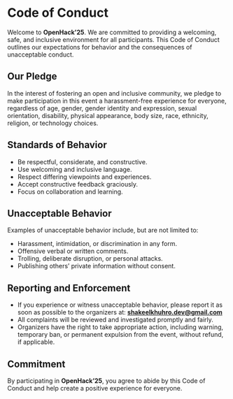 # Code of Conduct

Welcome to **OpenHack’25**. We are committed to providing a welcoming, safe, and inclusive environment for all participants. This Code of Conduct outlines our expectations for behavior and the consequences of unacceptable conduct.

## Our Pledge
In the interest of fostering an open and inclusive community, we pledge to make participation in this event a harassment-free experience for everyone, regardless of age, gender, gender identity and expression, sexual orientation, disability, physical appearance, body size, race, ethnicity, religion, or technology choices.

## Standards of Behavior
- Be respectful, considerate, and constructive.
- Use welcoming and inclusive language.
- Respect differing viewpoints and experiences.
- Accept constructive feedback graciously.
- Focus on collaboration and learning.

## Unacceptable Behavior
Examples of unacceptable behavior include, but are not limited to:
- Harassment, intimidation, or discrimination in any form.
- Offensive verbal or written comments.
- Trolling, deliberate disruption, or personal attacks.
- Publishing others’ private information without consent.

## Reporting and Enforcement
- If you experience or witness unacceptable behavior, please report it as soon as possible to the organizers at: **shakeelkhuhro.dev@gmail.com**
- All complaints will be reviewed and investigated promptly and fairly.
- Organizers have the right to take appropriate action, including warning, temporary ban, or permanent expulsion from the event, without refund, if applicable.

## Commitment
By participating in **OpenHack’25**, you agree to abide by this Code of Conduct and help create a positive experience for everyone.